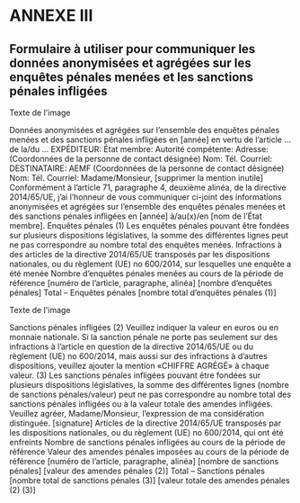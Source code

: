 # ANNEXE III

## Formulaire à utiliser pour communiquer les données anonymisées et agrégées sur les enquêtes pénales menées et les sanctions pénales infligées



Texte de l'image

Données anonymisées et agrégées sur l’ensemble des enquêtes pénales menées et des sanctions pénales infligées en [année] en vertu de l’article … de la/du … EXPÉDITEUR: État membre: Autorité compétente: Adresse: (Coordonnées de la personne de contact désignée) Nom: Tél. Courriel: DESTINATAIRE: AEMF (Coordonnées de la personne de contact désignée) Nom: Tél. Courriel: Madame/Monsieur, [supprimer la mention inutile] Conformément à l’article 71, paragraphe 4, deuxième alinéa, de la directive 2014/65/UE, j’ai l’honneur de vous communiquer ci-joint des informations anonymisées et agrégées sur l’ensemble des enquêtes pénales menées et des sanctions pénales infligées en [année] à/au(x)/en [nom de l’État membre]. Enquêtes pénales (1) Les enquêtes pénales pouvant être fondées sur plusieurs dispositions législatives, la somme des différentes lignes peut ne pas correspondre au nombre total des enquêtes menées. Infractions à des articles de la directive 2014/65/UE transposés par les dispositions nationales, ou du règlement (UE) no 600/2014, sur lesquelles une enquête a été menée Nombre d’enquêtes pénales menées au cours de la période de référence [numéro de l’article, paragraphe, alinéa] [nombre d’enquêtes pénales] Total – Enquêtes pénales [nombre total d’enquêtes pénales (1)]



Texte de l'image

Sanctions pénales infligées (2) Veuillez indiquer la valeur en euros ou en monnaie nationale. Si la sanction pénale ne porte pas seulement sur des infractions à l’article en question de la directive 2014/65/UE ou du règlement (UE) no 600/2014, mais aussi sur des infractions à d’autres dispositions, veuillez ajouter la mention «CHIFFRE AGRÉGÉ» à chaque valeur. (3) Les sanctions pénales infligées pouvant être fondées sur plusieurs dispositions législatives, la somme des différentes lignes (nombre de sanctions pénales/valeur) peut ne pas correspondre au nombre total des sanctions pénales infligées ou à la valeur totale des amendes infligées. Veuillez agréer, Madame/Monsieur, l’expression de ma considération distinguée. [signature] Articles de la directive 2014/65/UE transposés par les dispositions nationales, ou du règlement (UE) no 600/2014, qui ont été enfreints Nombre de sanctions pénales infligées au cours de la période de référence Valeur des amendes pénales imposées au cours de la période de référence [numéro de l’article, paragraphe, alinéa] [nombre de sanctions pénales] [valeur des amendes pénales (2)] Total – Sanctions pénales [nombre total de sanctions pénales (3)] [valeur totale des amendes pénales (2) (3)]

